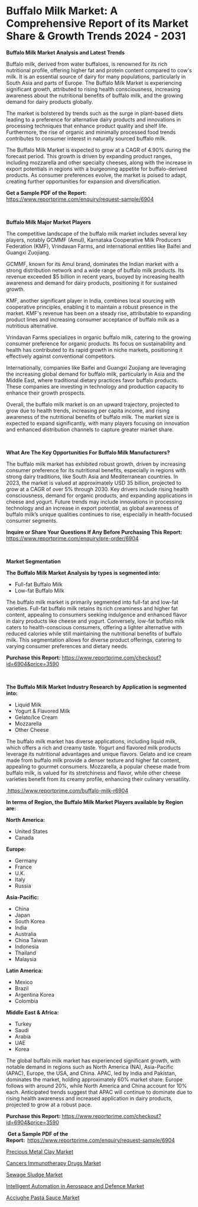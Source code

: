 <p><h1>Buffalo Milk Market: A Comprehensive Report of its Market Share & Growth Trends 2024 - 2031</h1></p><p><strong>Buffalo Milk Market Analysis and Latest Trends</strong></p>
<p><p>Buffalo milk, derived from water buffaloes, is renowned for its rich nutritional profile, offering higher fat and protein content compared to cow's milk. It is an essential source of dairy for many populations, particularly in South Asia and parts of Europe. The Buffalo Milk Market is experiencing significant growth, attributed to rising health consciousness, increasing awareness about the nutritional benefits of buffalo milk, and the growing demand for dairy products globally. </p><p>The market is bolstered by trends such as the surge in plant-based diets leading to a preference for alternative dairy products and innovations in processing techniques that enhance product quality and shelf life. Furthermore, the rise of organic and minimally processed food trends contributes to consumer interest in naturally sourced buffalo milk. </p><p>The Buffalo Milk Market is expected to grow at a CAGR of 4.90% during the forecast period. This growth is driven by expanding product ranges, including mozzarella and other specialty cheeses, along with the increase in export potentials in regions with a burgeoning appetite for buffalo-derived products. As consumer preferences evolve, the market is poised to adapt, creating further opportunities for expansion and diversification.</p></p>
<p><strong>Get a Sample PDF of the Report:&nbsp;</strong> <a href="https://www.reportprime.com/enquiry/request-sample/6904?utm_campaign=10&utm_medium=2&utm_source=Github&utm_content=ia&utm_term=25112024&utm_id=buffalo-milk">https://www.reportprime.com/enquiry/request-sample/6904</a></p>
<p>&nbsp;</p>
<p><strong>Buffalo Milk Major Market Players</strong></p>
<p><p>The competitive landscape of the buffalo milk market includes several key players, notably GCMMF (Amul), Karnataka Cooperative Milk Producers Federation (KMF), Vrindavan Farms, and international entities like Baifei and Guangxi Zuojiang. </p><p>GCMMF, known for its Amul brand, dominates the Indian market with a strong distribution network and a wide range of buffalo milk products. Its revenue exceeded $5 billion in recent years, buoyed by increasing health awareness and demand for dairy products, positioning it for sustained growth.</p><p>KMF, another significant player in India, combines local sourcing with cooperative principles, enabling it to maintain a robust presence in the market. KMF's revenue has been on a steady rise, attributable to expanding product lines and increasing consumer acceptance of buffalo milk as a nutritious alternative.</p><p>Vrindavan Farms specializes in organic buffalo milk, catering to the growing consumer preference for organic products. Its focus on sustainability and health has contributed to its rapid growth in niche markets, positioning it effectively against conventional competitors.</p><p>Internationally, companies like Baifei and Guangxi Zuojiang are leveraging the increasing global demand for buffalo milk, particularly in Asia and the Middle East, where traditional dietary practices favor buffalo products. These companies are investing in technology and production capacity to enhance their growth prospects.</p><p>Overall, the buffalo milk market is on an upward trajectory, projected to grow due to health trends, increasing per capita income, and rising awareness of the nutritional benefits of buffalo milk. The market size is expected to expand significantly, with many players focusing on innovation and enhanced distribution channels to capture greater market share.</p></p>
<p>&nbsp;</p>
<p><strong>What Are The Key Opportunities For Buffalo Milk Manufacturers?</strong></p>
<p><p>The buffalo milk market has exhibited robust growth, driven by increasing consumer preference for its nutritional benefits, especially in regions with strong dairy traditions, like South Asia and Mediterranean countries. In 2023, the market is valued at approximately USD 35 billion, projected to grow at a CAGR of over 5% through 2030. Key drivers include rising health consciousness, demand for organic products, and expanding applications in cheese and yogurt. Future trends may include innovations in processing technology and an increase in export potential, as global awareness of buffalo milk’s unique qualities continues to rise, especially in health-focused consumer segments.</p></p>
<p><strong>Inquire or Share Your Questions If Any Before Purchasing This Report:</strong> <a href="https://www.reportprime.com/enquiry/pre-order/6904?utm_campaign=10&utm_medium=2&utm_source=Github&utm_content=ia&utm_term=25112024&utm_id=buffalo-milk">https://www.reportprime.com/enquiry/pre-order/6904</a></p>
<p>&nbsp;</p>
<p><strong>Market Segmentation</strong></p>
<p><strong>The Buffalo Milk Market Analysis by types is segmented into:</strong></p>
<p><ul><li>Full-fat Buffalo Milk</li><li>Low-fat Buffalo Milk</li></ul></p>
<p><p>The buffalo milk market is primarily segmented into full-fat and low-fat varieties. Full-fat buffalo milk retains its rich creaminess and higher fat content, appealing to consumers seeking indulgence and enhanced flavor in dairy products like cheese and yogurt. Conversely, low-fat buffalo milk caters to health-conscious consumers, offering a lighter alternative with reduced calories while still maintaining the nutritional benefits of buffalo milk. This segmentation allows for diverse product offerings, catering to varying consumer preferences and dietary needs.</p></p>
<p><strong>Purchase this Report:&nbsp;</strong><a href="https://www.reportprime.com/checkout?id=6904&price=3590&utm_campaign=10&utm_medium=2&utm_source=Github&utm_content=ia&utm_term=25112024&utm_id=buffalo-milk">https://www.reportprime.com/checkout?id=6904&price=3590</a></p>
<p>&nbsp;</p>
<p><strong>The Buffalo Milk Market Industry Research by Application is segmented into:</strong></p>
<p><ul><li>Liquid Milk</li><li>Yogurt & Flavored Milk</li><li>Gelato/Ice Cream</li><li>Mozzarella</li><li>Other Cheese</li></ul></p>
<p><p>The buffalo milk market has diverse applications, including liquid milk, which offers a rich and creamy taste. Yogurt and flavored milk products leverage its nutritional advantages and unique flavors. Gelato and ice cream made from buffalo milk provide a denser texture and higher fat content, appealing to gourmet consumers. Mozzarella, a popular cheese made from buffalo milk, is valued for its stretchiness and flavor, while other cheese varieties benefit from its creamy profile, enhancing their culinary versatility.</p></p>
<p><a href="https://www.reportprime.com/buffalo-milk-r6904?utm_campaign=10&utm_medium=2&utm_source=Github&utm_content=ia&utm_term=25112024&utm_id=buffalo-milk">&nbsp;https://www.reportprime.com/buffalo-milk-r6904</a></p>
<p><strong>In terms of Region, the Buffalo Milk Market Players available by Region are:</strong></p>
<p>
    <p> <strong> North America: </strong>
        <ul>
            <li>United States</li>
            <li>Canada</li>
        </ul>
        </p> 
    <p> <strong> Europe: </strong>
        <ul>
            <li>Germany</li>
            <li>France</li>
            <li>U.K.</li>
            <li>Italy</li>
            <li>Russia</li>
        </ul>
        </p> 
    <p> <strong> Asia-Pacific: </strong>
        <ul>
            <li>China</li>
            <li>Japan</li>
            <li>South Korea</li>
            <li>India</li>
            <li>Australia</li>
            <li>China Taiwan</li>
            <li>Indonesia</li>
            <li>Thailand</li>
            <li>Malaysia</li>
        </ul>
        </p> 
    <p> <strong> Latin America: </strong>
        <ul>
            <li>Mexico</li>
            <li>Brazil</li>
            <li>Argentina Korea</li>
            <li>Colombia</li>
        </ul>
        </p> 
    <p> <strong> Middle East & Africa: </strong>
        <ul>
            <li>Turkey</li>
            <li>Saudi</li>
            <li>Arabia</li>
            <li>UAE</li>
            <li>Korea</li>
        </ul>
    </p>
    </p>
<p><p>The global buffalo milk market has experienced significant growth, with notable demand in regions such as North America (NA), Asia-Pacific (APAC), Europe, the USA, and China. APAC, led by India and Pakistan, dominates the market, holding approximately 60% market share. Europe follows with around 20%, while North America and China account for 10% each. Anticipated trends suggest that APAC will continue to dominate due to rising health awareness and increased application in dairy products, projected to grow at a robust pace.</p></p>
<p><strong>Purchase this Report: </strong><a href="https://www.reportprime.com/checkout?id=6904&price=3590&utm_campaign=10&utm_medium=2&utm_source=Github&utm_content=ia&utm_term=25112024&utm_id=buffalo-milk">https://www.reportprime.com/checkout?id=6904&price=3590</a></p>
<p>&nbsp;<strong>Get a Sample PDF of the Report:&nbsp;&nbsp;</strong><a href="https://www.reportprime.com/enquiry/request-sample/6904?utm_campaign=10&utm_medium=2&utm_source=Github&utm_content=ia&utm_term=25112024&utm_id=buffalo-milk">https://www.reportprime.com/enquiry/request-sample/6904</a></p>
<p><strong></strong></p>
<p><p><a href="https://www.linkedin.com/pulse/digital-transformation-precious-metal-clay-industry-market-rlofe?utm_campaign=10&utm_medium=2&utm_source=Github&utm_content=ia&utm_term=25112024&utm_id=buffalo-milk">Precious Metal Clay Market</a></p><p><a href="https://issuu.com/reportprime-2/docs/cancers-immunotherapy-drugs-market-_0c265eeeac68fe?utm_campaign=10&utm_medium=2&utm_source=Github&utm_content=ia&utm_term=25112024&utm_id=buffalo-milk">Cancers Immunotherapy Drugs Market</a></p><p><a href="https://www.linkedin.com/pulse/insights-sewage-sludge-industry-market-financial-status-bkcne?utm_campaign=10&utm_medium=2&utm_source=Github&utm_content=ia&utm_term=25112024&utm_id=buffalo-milk">Sewage Sludge Market</a></p><p><a href="https://issuu.com/reportprime-2/docs/intelligent-automation-in-aerospace_067ca1074de3c6?utm_campaign=10&utm_medium=2&utm_source=Github&utm_content=ia&utm_term=25112024&utm_id=buffalo-milk">Intelligent Automation in Aerospace and Defence Market</a></p><p><a href="https://github.com/BryceTownsendr/Market-Research-Report-List-7/blob/main/acciughe-pasta-sauce-market.md?utm_campaign=10&utm_medium=2&utm_source=Github&utm_content=ia&utm_term=25112024&utm_id=buffalo-milk">Acciughe Pasta Sauce Market</a></p></p>